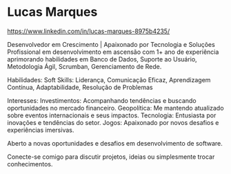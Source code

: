 # Lucas Marques

https://www.linkedin.com/in/lucas-marques-8975b4235/

Desenvolvedor em Crescimento | Apaixonado por Tecnologia e Soluções
Profissional em desenvolvimento em ascensão com 1+ ano de experiência aprimorando habilidades em Banco de Dados, Suporte ao Usuário, Metodologia Ágil, Scrumban, Gerenciamento de Rede.

Habilidades:
Soft Skills: Liderança, Comunicação Eficaz, Aprendizagem Contínua, Adaptabilidade, Resolução de Problemas

Interesses:
Investimentos: Acompanhando tendências e buscando oportunidades no mercado financeiro.
Geopolítica: Me mantendo atualizado sobre eventos internacionais e seus impactos.
Tecnologia: Entusiasta por inovações e tendências do setor.
Jogos: Apaixonado por novos desafios e experiências imersivas.

Aberto a novas oportunidades e desafios em desenvolvimento de software.

Conecte-se comigo para discutir projetos, ideias ou simplesmente trocar conhecimentos.